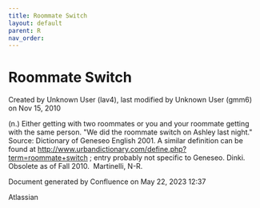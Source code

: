 ```yaml
---
title: Roommate Switch
layout: default
parent: R
nav_order:
---
```


# Roommate Switch

Created by  Unknown User (lav4), last modified by  Unknown User (gmm6) on Nov 15, 2010

(n.) Either getting with two roommates or you and your roommate getting with the same person. &quot;We did the roommate switch on Ashley last night.&quot; Source: Dictionary of Geneseo English 2001. A similar definition can be found at http://www.urbandictionary.com/define.php?term=roommate+switch ; entry probably not specific to Geneseo. Dinki.  Obsolete as of Fall 2010.  Martinelli, N-R.

Document generated by Confluence on May 22, 2023 12:37

Atlassian
